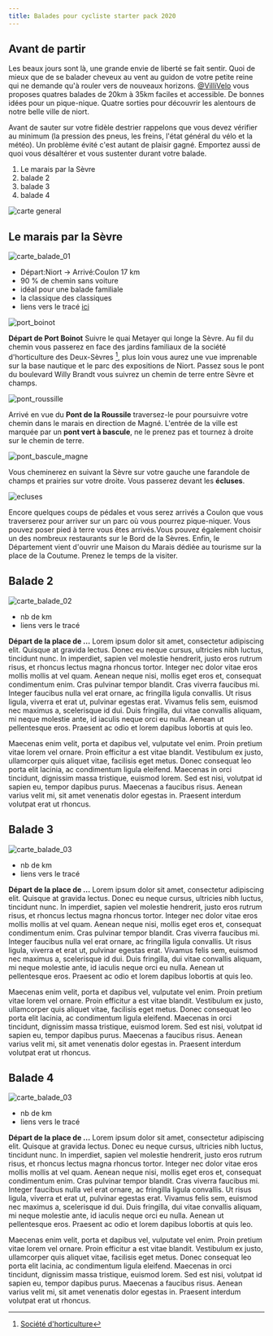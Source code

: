 ```yaml
---
title: Balades pour cycliste starter pack 2020
---
```


## Avant de partir

Les beaux jours sont là, une grande envie de liberté se fait sentir. Quoi de mieux que de se balader cheveux au vent au guidon de votre petite reine qui ne demande qu'à rouler vers de nouveaux horizons. [\@VilliVelo](https://twitter.com/VillOvelO) vous proposes quatres balades de 20km à 35km faciles et accessible. De bonnes idées pour un pique-nique. Quatre sorties pour découvrir les alentours de notre belle ville de niort.

Avant de sauter sur votre fidèle destrier rappelons que vous devez vérifier au minimum (la pression des pneus, les freins, l'état général du vélo et la météo). Un problème évité c'est autant de plaisir gagné. Emportez aussi de quoi vous désaltérer et vous sustenter durant votre balade.

1. Le marais par la Sèvre
1. balade 2
1. balade 3
1. balade 4

![carte general](./images/carte_generale.png)

## Le marais par la Sèvre

![carte_balade_01](./images/balade_01_carte.png)

- Départ:Niort -> Arrivé:Coulon 17 km
- 90 % de chemin sans voiture
- idéal pour une balade familiale
- la classique des classiques
- liens vers le tracé [ici](./gpx/balade_01.gpx)

![port_boinot](./images/balade_01_port_boinot.png)

**Départ de Port Boinot** Suivre le quai Metayer qui longe la Sèvre.
Au fil du chemin vous passerez en face des jardins familiaux de la société d'horticulture des Deux-Sèvres [^1], plus loin vous aurez une vue imprenable sur la base nautique et le parc des expositions de Niort.
Passez sous le pont du boulevard Willy Brandt vous suivrez un chemin de terre entre Sèvre et champs.

![pont_roussille](./images/balade_01_roussille.png)

Arrivé en vue du **Pont de la Roussile** traversez-le pour poursuivre votre chemin dans le marais en direction de Magné. L'entrée de la ville est marquée par un **pont vert à bascule**, ne le prenez pas et tournez à droite sur le chemin de terre.

![pont_bascule_magne](./images/balade_01_pont.png)

Vous cheminerez en suivant la Sèvre sur votre gauche une farandole de champs et prairies sur votre droite. Vous passerez devant les **écluses**.

![ecluses](./images/balade_01_ecluses.png)

Encore quelques coups de pédales et vous serez arrivés a Coulon que vous traverserez pour arriver sur un parc où vous pourrez pique-niquer.
Vous pouvez poser pied à terre vous êtes arrivés.Vous pouvez également choisir un des nombreux restaurants sur le Bord de la Sèvres. Enfin, le Département vient d'ouvrir une Maison du Marais dédiée au tourisme sur la place de la Coutume. Prenez le temps de la visiter.

[^1]: [Société d'horticulture](https://sh79.jimdofree.com/)

## Balade 2

![carte_balade_02](./images/balade_02_carte.png)

- nb de km
- liens vers le tracé

**Départ de la place de ...** Lorem ipsum dolor sit amet, consectetur adipiscing elit. Quisque at gravida lectus. Donec eu neque cursus, ultricies nibh luctus, tincidunt nunc. In imperdiet, sapien vel molestie hendrerit, justo eros rutrum risus, et rhoncus lectus magna rhoncus tortor. Integer nec dolor vitae eros mollis mollis at vel quam. Aenean neque nisi, mollis eget eros et, consequat condimentum enim. Cras pulvinar tempor blandit. Cras viverra faucibus mi. Integer faucibus nulla vel erat ornare, ac fringilla ligula convallis. Ut risus ligula, viverra et erat ut, pulvinar egestas erat. Vivamus felis sem, euismod nec maximus a, scelerisque id dui. Duis fringilla, dui vitae convallis aliquam, mi neque molestie ante, id iaculis neque orci eu nulla. Aenean ut pellentesque eros. Praesent ac odio et lorem dapibus lobortis at quis leo.

Maecenas enim velit, porta et dapibus vel, vulputate vel enim. Proin pretium vitae lorem vel ornare. Proin efficitur a est vitae blandit. Vestibulum ex justo, ullamcorper quis aliquet vitae, facilisis eget metus. Donec consequat leo porta elit lacinia, ac condimentum ligula eleifend. Maecenas in orci tincidunt, dignissim massa tristique, euismod lorem. Sed est nisi, volutpat id sapien eu, tempor dapibus purus. Maecenas a faucibus risus. Aenean varius velit mi, sit amet venenatis dolor egestas in. Praesent interdum volutpat erat ut rhoncus.

## Balade 3

![carte_balade_03](./images/balade_03_carte.png)

- nb de km
- liens vers le tracé

**Départ de la place de ...** Lorem ipsum dolor sit amet, consectetur adipiscing elit. Quisque at gravida lectus. Donec eu neque cursus, ultricies nibh luctus, tincidunt nunc. In imperdiet, sapien vel molestie hendrerit, justo eros rutrum risus, et rhoncus lectus magna rhoncus tortor. Integer nec dolor vitae eros mollis mollis at vel quam. Aenean neque nisi, mollis eget eros et, consequat condimentum enim. Cras pulvinar tempor blandit. Cras viverra faucibus mi. Integer faucibus nulla vel erat ornare, ac fringilla ligula convallis. Ut risus ligula, viverra et erat ut, pulvinar egestas erat. Vivamus felis sem, euismod nec maximus a, scelerisque id dui. Duis fringilla, dui vitae convallis aliquam, mi neque molestie ante, id iaculis neque orci eu nulla. Aenean ut pellentesque eros. Praesent ac odio et lorem dapibus lobortis at quis leo.

Maecenas enim velit, porta et dapibus vel, vulputate vel enim. Proin pretium vitae lorem vel ornare. Proin efficitur a est vitae blandit. Vestibulum ex justo, ullamcorper quis aliquet vitae, facilisis eget metus. Donec consequat leo porta elit lacinia, ac condimentum ligula eleifend. Maecenas in orci tincidunt, dignissim massa tristique, euismod lorem. Sed est nisi, volutpat id sapien eu, tempor dapibus purus. Maecenas a faucibus risus. Aenean varius velit mi, sit amet venenatis dolor egestas in. Praesent interdum volutpat erat ut rhoncus.

## Balade 4

![carte_balade_03](./images/balade_04_carte.png)

- nb de km
- liens vers le tracé

**Départ de la place de ...** Lorem ipsum dolor sit amet, consectetur adipiscing elit. Quisque at gravida lectus. Donec eu neque cursus, ultricies nibh luctus, tincidunt nunc. In imperdiet, sapien vel molestie hendrerit, justo eros rutrum risus, et rhoncus lectus magna rhoncus tortor. Integer nec dolor vitae eros mollis mollis at vel quam. Aenean neque nisi, mollis eget eros et, consequat condimentum enim. Cras pulvinar tempor blandit. Cras viverra faucibus mi. Integer faucibus nulla vel erat ornare, ac fringilla ligula convallis. Ut risus ligula, viverra et erat ut, pulvinar egestas erat. Vivamus felis sem, euismod nec maximus a, scelerisque id dui. Duis fringilla, dui vitae convallis aliquam, mi neque molestie ante, id iaculis neque orci eu nulla. Aenean ut pellentesque eros. Praesent ac odio et lorem dapibus lobortis at quis leo.

Maecenas enim velit, porta et dapibus vel, vulputate vel enim. Proin pretium vitae lorem vel ornare. Proin efficitur a est vitae blandit. Vestibulum ex justo, ullamcorper quis aliquet vitae, facilisis eget metus. Donec consequat leo porta elit lacinia, ac condimentum ligula eleifend. Maecenas in orci tincidunt, dignissim massa tristique, euismod lorem. Sed est nisi, volutpat id sapien eu, tempor dapibus purus. Maecenas a faucibus risus. Aenean varius velit mi, sit amet venenatis dolor egestas in. Praesent interdum volutpat erat ut rhoncus.

